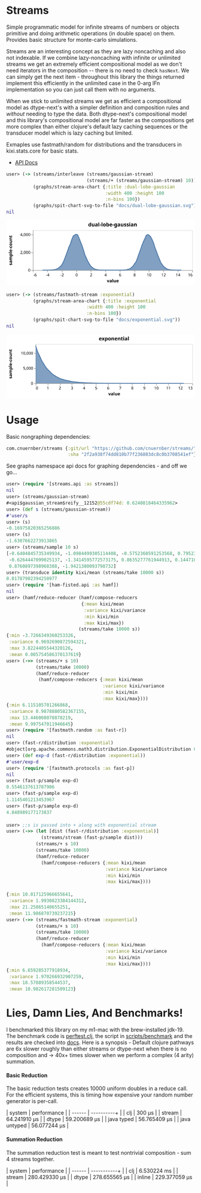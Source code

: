 # Streams


Simple programmatic model for infinite streams of numbers or objects primitive
and doing arithmetic operations (in double space) on them.  Provides basic structure for
monte-carlo simulations.

Streams are an interesting concept as they are lazy noncaching and also not indexable.  If we 
combine lazy-noncaching with infinite or unlimited streams we get an extremely efficient
compositional model as we don't need iterators in the composition -- there is no need to
check `hasNext`.  We can simply get the next item - throughout this library the things returned
implement this efficiently in the unlimited case in the 0-arg IFn implementation so you can
just call them with no arguments.

When we stick to unlimited streams we get as efficient a compositional model as dtype-next's with
a simpler definition and composition rules and *without* needing to type the data.  Both 
dtype-next's compositional model and this library's compositional model are far faster 
as the compositions get more complex than either clojure's default lazy caching sequences or
the transducer model which is lazy caching but limited.

Exmaples use fastmath/random for distributions and the transducers in kixi.stats.core for
basic stats.


* [API Docs](https://cnuernber.github.io/streams/)


```clojure
user> (-> (streams/interleave (streams/gaussian-stream)
                              (streams/+ (streams/gaussian-stream) 10))
          (graphs/stream-area-chart {:title :dual-lobe-gaussian
                                     :width 400 :height 100
                                     :n-bins 100})
          (graphs/spit-chart-svg-to-file "docs/dual-lobe-gaussian.svg"))
nil
```

![gaussian](docs/dual-lobe-gaussian.svg)

```clojure
user> (-> (streams/fastmath-stream :exponential)
          (graphs/stream-area-chart {:title :exponential
                              :width 400 :height 100
                              :n-bins 100})
          (graphs/spit-chart-svg-to-file "docs/exponential.svg"))
nil
```

![exponential](docs/exponential.svg)

# Usage

Basic nongraphing dependencies:

```clojure
com.cnuernber/streams {:git/url "https://github.com/cnuernber/streams/"
                       :sha "2f2a938f74dd810b77f236803dc8c0b3708541ef"}
```

See graphs namespace api docs for graphing dependencies - and off we go...


```clojure
user> (require '[streams.api :as streams])
nil
user> (streams/gaussian-stream)
#<api$gaussian_stream$reify__12152@55cdf74d: 0.6240818464335962>
user> (def s (streams/gaussian-stream))
#'user/s
user> (s)
-0.16975820365256886
user> (s)
-1.6307662273913865
user> (streams/sample 10 s)
[-0.6404845735349934, -1.0984499305114408, -0.5752360591253568, 0.7952341368967761,
 -0.6264447099025137, -1.3414595772573175, 0.8635277761944913, 0.14471045180223024,
 0.8760897398968388, -1.9421380093798732]
user> (transduce identity kixi/mean (streams/take 10000 s))
0.01787902394250977
user> (require '[ham-fisted.api :as hamf])
nil
user> (hamf/reduce-reducer (hamf/compose-reducers
                            {:mean kixi/mean
                             :variance kixi/variance
                             :min kixi/min
                             :max kixi/max})
                           (streams/take 10000 s))
{:min -3.7266349360253326,
 :variance 0.9692690872594321,
 :max 3.8224405544320126,
 :mean 0.005754586370137619}
user> (->> (streams/+ s 10)
           (streams/take 10000)
           (hamf/reduce-reducer
            (hamf/compose-reducers {:mean kixi/mean
                                    :variance kixi/variance
                                    :min kixi/min
                                    :max kixi/max})))
{:min 6.115105701266868,
 :variance 0.9878880582367155,
 :max 13.446008078878219,
 :mean 9.997547011946645}
user> (require '[fastmath.random :as fast-r])
nil
user> (fast-r/distribution :exponential)
#object[org.apache.commons.math3.distribution.ExponentialDistribution 0x3dd142f6 "org.apache.commons.math3.distribution.ExponentialDistribution@3dd142f6"]
user> (def exp-d (fast-r/distribution :exponential))
#'user/exp-d
user> (require '[fastmath.protocols :as fast-p])
nil
user> (fast-p/sample exp-d)
0.5546137613787906
user> (fast-p/sample exp-d)
1.1145401213453967
user> (fast-p/sample exp-d)
4.848989177173837

user> ;;s is passed into + along with exponential stream
user> (->> (let [dist (fast-r/distribution :exponential)]
             (streams/stream (fast-p/sample dist)))
           (streams/+ s 10)
           (streams/take 10000)
           (hamf/reduce-reducer
             (hamf/compose-reducers {:mean kixi/mean
                                     :variance kixi/variance
                                     :min kixi/min
                                     :max kixi/max})))

{:min 10.017125966655641,
 :variance 1.9930823384144312,
 :max 21.25865140655251,
 :mean 11.986870739237215}
user> (->> (streams/fastmath-stream :exponential)
           (streams/+ s 10)
           (streams/take 10000)
           (hamf/reduce-reducer
             (hamf/compose-reducers {:mean kixi/mean
                                     :variance kixi/variance
                                     :min kixi/min
                                     :max kixi/max})))
{:min 6.659285377918934,
 :variance 1.970266932907259,
 :max 18.57889358544537,
 :mean 10.982617281509123}
```
 
# Lies, Damn Lies, And Benchmarks!
 
I benchmarked this library on my m1-mac with the brew-installed jdk-19.  The
benchmark code is [perftest.clj](dev/src/perftest.clj), the script 
in [scripts/benchmark](scripts/benchmark) and the results are 
checked into [docs](docs/m1-mac-benchmark.data).  Here is a synopsis - 
Default clojure pathways are 6x slower roughly than either streams or dtype-next
when there is no composition and -> 40x+ times slower when we perform a complex
(4 arity) summation.

#### Basic Reduction 

The basic reduction tests creates 10000 uniform doubles in a reduce call.  For the efficient systems,
this is timing how expensive your random number generator is per-call.

| system | performance | 
| ------ | ----------+ |
| clj | 300 µs |
| stream | 64.241910 µs |
| dtype | 59.200689 µs |
| java typed | 56.765409 µs |
| java untyped | 56.077244 µs |


#### Summation Reduction

The summation reduction test is meant to test nontrivial composition - sum 4 streams together.


| system | performance  |
| ------ | -----------+ |
| clj | 6.530224 ms     |
| stream | 280.429330 µs |
| dtype | 278.655565 µs |
| inline | 229.377059 µs |
